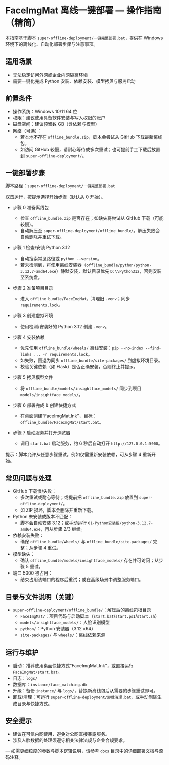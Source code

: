 # FaceImgMat 离线一键部署 — 操作指南（精简）

本指南基于脚本 `super-offline-deployment/一键完整部署.bat`，提供在 Windows 环境下的离线化、自动化部署步骤与注意事项。

## 适用场景
- 无法稳定访问外网或企业内网隔离环境
- 需要一键化完成 Python 安装、依赖安装、模型拷贝与服务启动

## 前置条件
- 操作系统：Windows 10/11 64 位
- 权限：建议使用具备软件安装与写入权限的账户
- 磁盘空间：建议预留数 GB（含依赖与模型）
- 网络（可选）：
  - 若本地不存在 `offline_bundle.zip`，脚本会尝试从 GitHub 下载最新离线包。
  - 如访问 GitHub 较慢，请耐心等待或多次重试；也可提前手工下载后放置到 `super-offline-deployment/`。

## 一键部署步骤
脚本路径：`super-offline-deployment/一键完整部署.bat`

双击运行，按提示选择开始步骤（默认从 0 开始）。

- 步骤 0 准备离线包
  - 检查 `offline_bundle.zip` 是否存在；如缺失将尝试从 GitHub 下载（可能较慢）。
  - 自动解压至 `super-offline-deployment/offline_bundle/`。解压失败会自动删除并重试下载。

- 步骤 1 检查/安装 Python 3.12
  - 自动搜索常见路径或 `python --version`。
  - 若未检测到，将使用离线安装器（`offline_bundle/python/python-3.12.7-amd64.exe`）静默安装，默认目录优先 `D:\\Python312`，否则安装至系统盘。

- 步骤 2 准备项目目录
  - 进入 `offline_bundle/FaceImgMat`，清理旧 `.venv`；同步 `requirements.lock`。

- 步骤 3 创建虚拟环境
  - 使用检测/安装好的 Python 3.12 创建 `.venv`。

- 步骤 4 安装依赖
  - 优先使用 `offline_bundle/wheels/` 离线安装：`pip --no-index --find-links ... -r requirements.lock`。
  - 如失败，回退为同步 `offline_bundle/site-packages/` 到虚拟环境目录。
  - 校验关键依赖（如 Flask）是否正确安装，否则终止并提示。

- 步骤 5 拷贝模型文件
  - 将 `offline_bundle/models/insightface_models/` 同步到项目 `models/insightface_models/`。

- 步骤 6 部署完成 & 创建快捷方式
  - 在桌面创建“FaceImgMat.lnk”，目标：`offline_bundle/FaceImgMat/start.bat`。

- 步骤 7 启动服务并打开浏览器
  - 调用 `start.bat` 启动服务，约 6 秒后自动打开 `http://127.0.0.1:5000`。

提示：脚本允许从任意步骤重试。例如仅需重新安装依赖，可从步骤 4 重新开始。

## 常见问题与处理
- GitHub 下载慢/失败：
  - 多次重试或耐心等待；或提前把 `offline_bundle.zip` 放置到 `super-offline-deployment/`。
  - 如 ZIP 损坏，脚本会删除并重新下载。
- Python 未安装或版本不匹配：
  - 脚本会自动安装 3.12；或手动运行 `01-Python安装包/python-3.12.7-amd64.exe`，再从步骤 2/3 继续。
- 依赖安装失败：
  - 确保 `offline_bundle/wheels/` 与 `offline_bundle/site-packages/` 完整；从步骤 4 重试。
- 模型缺失：
  - 确认 `offline_bundle/models/insightface_models/` 存在并可访问；从步骤 5 重试。
- 端口 5000 被占用：
  - 结束占用该端口的程序后重试；或在高级场景中调整服务端口。

## 目录与文件说明（关键）
- `super-offline-deployment/offline_bundle/`：解压后的离线包根目录
  - `FaceImgMat/`：项目代码与启动脚本（`start.bat`/`start.ps1`/`start.sh`）
  - `models/insightface_models/`：人脸识别模型
  - `python/`：Python 安装器（3.12 x64）
  - `site-packages/` 与 `wheels/`：离线依赖来源

## 运行与维护
- 启动：推荐使用桌面快捷方式“FaceImgMat.lnk”，或直接运行 `FaceImgMat/start.bat`。
- 日志：`logs/`
- 数据库：`instance/face_matching.db`
- 升级：备份 `instance/` 与 `logs/`，替换新离线包后从需要的步骤重试即可。
- 卸载/清理：可运行 `super-offline-deployment/卸载清理.bat`，或手动删除生成目录与快捷方式。

## 安全提示
- 建议在可信内网使用，避免对公网直接暴露服务。
- 涉及人脸数据的处理须遵守相关法律法规与企业合规要求。

—
如需更细粒度的参数与脚本逻辑说明，请参考 `docs` 目录中的详细部署文档与源码注释。